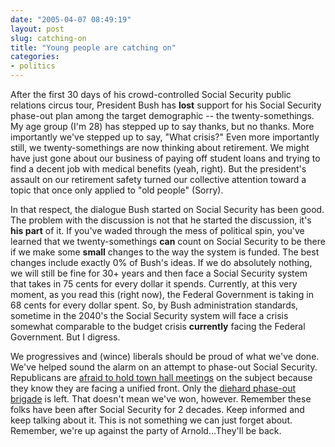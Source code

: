```yaml
---
date: "2005-04-07 08:49:19"
layout: post
slug: catching-on
title: "Young people are catching on"
categories:
- politics
---
```


After the first 30 days of his crowd-controlled Social Security public relations circus tour, President Bush has **lost** support for his Social Security phase-out plan among the target demographic -- the twenty-somethings. My age group (I'm 28) has stepped up to say thanks, but no thanks. More importantly we've stepped up to say, "What crisis?"  Even more importantly still, we twenty-somethings are now thinking about retirement. We might have just gone about our business of paying off student loans and trying to find a decent job with medical benefits (yeah, right). But the president's assault on our retirement safety turned our collective attention toward a topic that once only applied to "old people" (Sorry).

In that respect, the dialogue Bush started on Social Security has been good. The problem with the discussion is not that he started the discussion, it's **his part** of it. If you've waded through the mess of political spin, you've learned that we twenty-somethings **can** count on Social Security to be there if we make some **small** changes to the way the system is funded. The best changes include exactly 0% of Bush's ideas. If we do absolutely nothing, we will still be fine for 30+ years and then face a Social Security system that takes in 75 cents for every dollar it spends. Currently, at this very moment, as you read this (right now), the Federal Government is taking in 68 cents for every dollar spent. So, by Bush administration standards, sometime in the 2040's the Social Security system will face a crisis somewhat comparable to the budget crisis **currently** facing the Federal Government. But I digress.

We progressives and (wince) liberals should be proud of what we've done. We've helped sound the alarm on an attempt to phase-out Social Security. Republicans are [afraid to hold town hall meetings](http://www.washingtonpost.com/wp-dyn/articles/A28315-2005Apr5.html) on the subject because they know they are facing a unified front. Only the [diehard phase-out brigade](http://www.talkingpointsmemo.com/archives/week_2005_04_03.php#005354) is left. That doesn't mean we've won, however. Remember these folks have been after Social Security for 2 decades. Keep informed and keep talking about it. This is not something we can just forget about. Remember, we're up against the party of Arnold...They'll be back.
